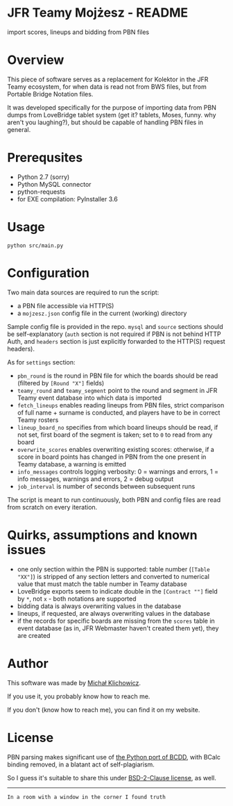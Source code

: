 JFR Teamy Mojżesz - README
=====================================================================

import scores, lineups and bidding from PBN files

Overview
========

This piece of software serves as a replacement for Kolektor in the JFR Teamy ecosystem, for when data is read not from BWS files, but from Portable Bridge Notation files.

It was developed specifically for the purpose of importing data from PBN dumps from LoveBridge tablet system (get it? tablets, Moses, funny. why aren't you laughing?), but should be capable of handling PBN files in general.

Prerequsites
============

 * Python 2.7 (sorry)
 * Python MySQL connector
 * python-requests
 * for EXE compilation: PyInstaller 3.6

Usage
=====

```
python src/main.py
```

Configuration
=============

Two main data sources are required to run the script:

 * a PBN file accessible via HTTP(S)
 * a `mojzesz.json` config file in the current (working) directory

Sample config file is provided in the repo. `mysql` and `source` sections should be self-explanatory (`auth` section is not required if PBN is not behind HTTP Auth, and `headers` section is just explicitly forwarded to the HTTP(S) request headers).

As for `settings` section:

 * `pbn_round` is the round in PBN file for which the boards should be read (filtered by `[Round "X"]` fields)
 * `teamy_round` and `teamy_segment` point to the round and segment in JFR Teamy event database into which data is imported
 * `fetch_lineups` enables reading lineups from PBN files, strict comparison of full name + surname is conducted, and players have to be in correct Teamy rosters
 * `lineup_board_no` specifies from which board lineups should be read, if not set, first board of the segment is taken; set to `0` to read from any board
 * `overwrite_scores` enables overwriting existing scores: otherwise, if a score in board points has changed in PBN from the one present in Teamy database, a warning is emitted
 * `info_messages` controls logging verbosity: 0 = warnings and errors, 1 = info messages, warnings and errors, 2 = debug output
 * `job_interval` is number of seconds between subsequent runs

The script is meant to run continuously, both PBN and config files are read from scratch on every iteration.

Quirks, assumptions and known issues
====================================

 * one only section within the PBN is supported: table number (`[Table "XX"]`) is stripped of any section letters and converted to numerical value that must match the table number in Teamy database
 * LoveBridge exports seem to indicate double in the `[Contract ""]` field by `*`, not `x` - both notations are supported
 * bidding data is always overwriting values in the database
 * lineups, if requested, are always overwriting values in the database
 * if the records for specific boards are missing from the `scores` table in event database (as in, JFR Webmaster haven't created them yet), they are created

Author
======

This software was made by [Michał Klichowicz](https://emkael.info).

If you use it, you probably know how to reach me.

If you don't (know how to reach me), you can find it on my website.

License
=======

PBN parsing makes significant use of [the Python port of BCDD](https://github.com/emkael/pybcdd), with BCalc binding removed, in a blatant act of self-plagiarism.

So I guess it's suitable to share this under [BSD-2-Clause license](LICENSE), as well.

---

`In a room with a window in the corner I found truth`
